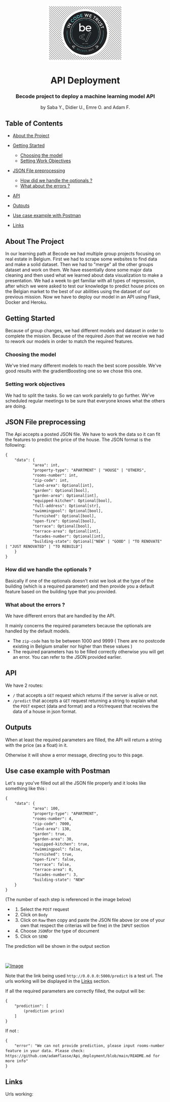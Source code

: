 <!-- PROJECT LOGO -->
<br />
<p align="center">
  <a href="https://github.com/adamflasse/Api_deployment">
    <img src="assets/BecodeLogo.png" alt="Logo" width="240" height="180">
  </a>

  <h1 align="center">API Deployment</h1>
  <h3 align="center">Becode project to deploy a machine learning model API</h3>

  <p align="center">
    by Saba Y., Didier U., Emre O. and Adam F.
    <br />
    
  </p>
</p>



<!-- TABLE OF CONTENTS -->
## Table of Contents

* [About the Project](#about-the-project)
  
* [Getting Started](#getting-started)
  * [Choosing the model](#choosing-the-model)
  * [Setting Work Objectives](#setting-work-objectives)
* [JSON File preprocessing](#JSON-File-preprocessing)
  * [How did we handle the optionals ?](#How-did-we-handle-the-optionals-?)
  * [What about the errors ?](#What-about-the-errors-?)
* [API](#API)
* [Outputs](#outputs)
* [Use case example with Postman](#use-case-example-with-postman)
* [Links](#links)




<!-- ABOUT THE PROJECT -->
## About The Project



In our learning path at Becode we had multiple group projects focusing on real estate in Belgium. First we had to scrape some websites to find data and make a solid dataset. Then we had to "merge" all the other groups dataset and work on them. We have essentially done some major data cleaning and then used what we learned about data visualization to make a presentation. We had a week to get familiar with all types of regression, after which we were asked to test our knowledge to predict house prices on the Belgian market to the best of our abilities using the dataset of our previous mission. Now we have to deploy our model in an API using Flask, Docker and Heroku. 



<!-- GETTING STARTED -->
## Getting Started

Because of group changes, we had different models and dataset in order to complete the mission. Because of the required Json that we receive we had to rework our models in order to match the required features.

### Choosing the model

We've tried many different models to reach the best score possible. We've good results with the gradientBoosting one so we chose this one. 


### Setting work objectives

We had to split the tasks. So we can work paralelly to go further. We've scheduled regular meetings to be sure that everyone knows what the others are doing. 




<!-- USAGE EXAMPLES -->
## JSON File preprocessing

The Api accepts a posted JSON file. We have to work the data so it can fit the features to predict the price of the house. 
The JSON format is the following:

```
{
    "data": {
            "area": int,
            "property-type": "APARTMENT" | "HOUSE" | "OTHERS",
            "rooms-number": int,
            "zip-code": int,
            "land-area": Optional[int],
            "garden": Optional[bool],
            "garden-area": Optional[int],
            "equipped-kitchen": Optional[bool],
            "full-address": Optional[str],
            "swimmingpool": Optional[bool],
            "furnished": Optional[bool],
            "open-fire": Optional[bool],
            "terrace": Optional[bool],
            "terrace-area": Optional[int],
            "facades-number": Optional[int],
            "building-state": Optional["NEW" | "GOOD" | "TO RENOVATE" | "JUST RENOVATED" | "TO REBUILD"]
    }
}
```



<!-- ROADMAP -->
### How did we handle the optionals ? 

Basically if one of the optionals doesn't exist we look at the type of the building (which is a required parameter) and then provide you a default feature based on the building type that you provided. 


<!-- CONTRIBUTING -->
### What about the errors ? 

We have different errors that are handled by the API.

It mainly concerns the required parameters because the optionals are handled by the default models.

* The `zip-code` has to be between 1000 and 9999 ( There are no postcode existing in Belgium smaller nor higher than these values ) 
* The required parameters has to be filled correctly otherwise you will get an error. You can refer to the JSON provided earlier. 



<!-- LICENSE -->
## API

We have 2 routes:

* `/` that accepts a `GET` request which returns if the server is alive or not.
* `/predict` that accepts a `GET` request returning a string to explain what the `POST` expect (data and format) and a `POST`request that receives the data of a house in json format.


## Outputs

When at least the required parameters are filled, the API will return a string with the price (as a float) in it.

Otherwise it will show a error message, directing you to this page. 


## Use case example with Postman

Let's say you've filled out all the JSON file properly and it looks like something like this :

```
{
    "data": {
            "area": 100,
            "property-type": "APARTMENT",
            "rooms-number": 4,
            "zip-code": 7000,
            "land-area": 130,
            "garden": true,
            "garden-area": 30,
            "equipped-kitchen": true,
            "swimmingpool": false,
            "furnished": true,
            "open-fire": false,
            "terrace": false,
            "terrace-area": 0,
            "facades-number": 3,
            "building-state": "NEW"
    }
}
```

(The number of each step is referenced in the image below)

* 1) Select the `POST` request
* 2) Click on `Body`
* 3) Click on `Raw` then copy and paste the JSON file above (or one of your own that respect the criterias will be fine) in the `ÌNPUT` section
* 4) Choose `JSON`for the type of document
* 5) Click on `SEND`

The prediction will be shown in the output section

<br />
<p align="left">
  <a href="https://github.com/adamflasse/Api_deployment">
    <img src="assets/Capture d’écran 2020-12-11 à 16.57.43.png" alt="Image" width="400" height="250">
  </a>

 
</p>


Note that the link being used ``http://0.0.0.0:5000/predict`` is a test url. 
The urls working will be displayed in the [Links](#links) section.


If all the required parameters are correctly filled, the output will be:


```
{
    "prediction": [
        (prediction price)
    ]
} 
```

If not :

```
{
    "error": "We can not provide prediction, please input rooms-number feature in your data. Please check: https://github.com/adamflasse/Api_deployment/blob/main/README.md for more info"
}
```




## Links

Urls working: 








